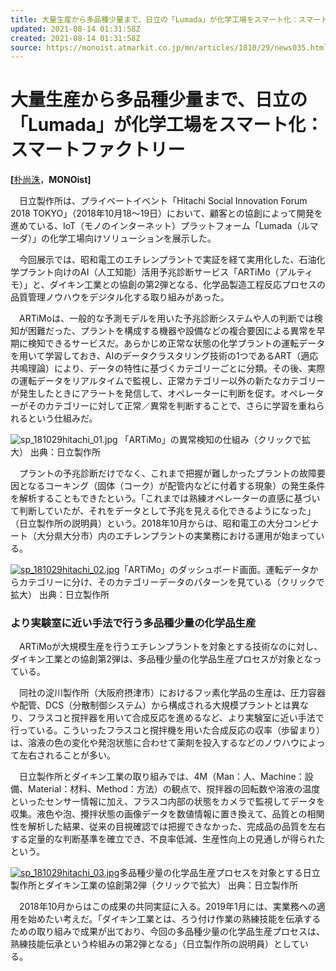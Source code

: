 ```yaml
---
title: 大量生産から多品種少量まで、日立の「Lumada」が化学工場をスマート化：スマートファクトリー - MONOist
updated: 2021-08-14 01:31:58Z
created: 2021-08-14 01:31:58Z
source: https://monoist.atmarkit.co.jp/mn/articles/1810/29/news035.html
---
```


# 大量生産から多品種少量まで、日立の「Lumada」が化学工場をスマート化：スマートファクトリー

**[**[朴尚洙](https://www.itmedia.co.jp/author/178371/)，**MONOist]**

　日立製作所は、プライベートイベント「Hitachi Social Innovation Forum 2018 TOKYO」（2018年10月18～19日）において、顧客との協創によって開発を進めている、IoT（モノのインターネット）プラットフォーム「Lumada（ルマーダ）」の化学工場向けソリューションを展示した。

　今回展示では、昭和電工のエチレンプラントで実証を経て実用化した、石油化学プラント向けのAI（人工知能）活用予兆診断サービス「ARTiMo（アルティモ）」と、ダイキン工業との協創の第2弾となる、化学品製造工程反応プロセスの品質管理ノウハウをデジタル化する取り組みがあった。

　ARTiMoは、一般的な予測モデルを用いた予兆診断システムや人の判断では検知が困難だった、プラントを構成する機器や設備などの複合要因による異常を早期に検知できるサービスだ。あらかじめ正常な状態の化学プラントの運転データを用いて学習しておき、AIのデータクラスタリング技術の1つであるART（適応共鳴理論）により、データの特性に基づくカテゴリーごとに分類。その後、実際の運転データをリアルタイムで監視し、正常カテゴリー以外の新たなカテゴリーが発生したときにアラートを発信して、オペレーターに判断を促す。オペレーターがそのカテゴリーに対して正常／異常を判断することで、さらに学習を重ねられるという仕組みだ。

![sp_181029hitachi_01.jpg](../_resources/sp_181029hitachi_01.jpg)
「ARTiMo」の異常検知の仕組み（クリックで拡大） 出典：日立製作所

　プラントの予兆診断だけでなく、これまで把握が難しかったプラントの故障要因となるコーキング（固体（コーク）が配管内などに付着する現象）の発生条件を解析することもできたという。「これまでは熟練オペレーターの直感に基づいて判断していたが、それをデータとして予兆を見える化できるようになった」（日立製作所の説明員）という。2018年10月からは、昭和電工の大分コンビナート（大分県大分市）内のエチレンプラントの実業務における運用が始まっている。

[![sp_181029hitachi_02.jpg](../_resources/sp_181029hitachi_02.jpg)](https://image.itmedia.co.jp/l/im/mn/articles/1810/29/l_sp_181029hitachi_02.jpg)「ARTiMo」のダッシュボード画面。運転データからカテゴリーに分け、そのカテゴリーデータのパターンを見ている（クリックで拡大） 出典：日立製作所

### より実験室に近い手法で行う多品種少量の化学品生産

　ARTiMoが大規模生産を行うエチレンプラントを対象とする技術なのに対し、ダイキン工業との協創第2弾は、多品種少量の化学品生産プロセスが対象となっている。

　同社の淀川製作所（大阪府摂津市）におけるフッ素化学品の生産は、圧力容器や配管、DCS（分散制御システム）から構成される大規模プラントとは異なり、フラスコと撹拌器を用いて合成反応を進めるなど、より実験室に近い手法で行っている。こういったフラスコと撹拌機を用いた合成反応の収率（歩留まり）は、溶液の色の変化や発泡状態に合わせて薬剤を投入するなどのノウハウによって左右されることが多い。

　日立製作所とダイキン工業の取り組みでは、4M（Man：人、Machine：設備、Material：材料、Method：方法）の観点で、撹拌器の回転数や溶液の温度といったセンサー情報に加え、フラスコ内部の状態をカメラで監視してデータを収集。液色や泡、攪拌状態の画像データを数値情報に置き換えて、品質との相関性を解析した結果、従来の目視確認では把握できなかった、完成品の品質を左右する定量的な判断基準を確立でき、不良率低減、生産性向上の見通しが得られたという。

[![sp_181029hitachi_03.jpg](../_resources/sp_181029hitachi_03.jpg)](https://image.itmedia.co.jp/l/im/mn/articles/1810/29/l_sp_181029hitachi_03.jpg)多品種少量の化学品生産プロセスを対象とする日立製作所とダイキン工業の協創第2弾（クリックで拡大） 出典：日立製作所

　2018年10月からはこの成果の共同実証に入る。2019年1月には、実業務への適用を始めたい考えだ。「ダイキン工業とは、ろう付け作業の熟練技能を伝承するための取り組みで成果が出ており、今回の多品種少量の化学品生産プロセスは、熟練技能伝承という枠組みの第2弾となる」（日立製作所の説明員）としている。